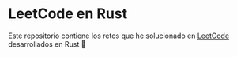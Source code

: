 # LeetCode en Rust

Este repositorio contiene los retos que he solucionado en [LeetCode](https://leetcode.com/problemset/) desarrollados en Rust 🦀
